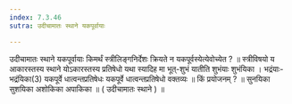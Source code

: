 ```yaml
---
index: 7.3.46
sutra: उदीचामातः स्थाने यकपूर्वायाः

---
```

उदीचामातः स्थाने यकपूर्वायाः किमर्थं स्त्रीलिङ्गनिर्देशः क्रियते न यकपूर्वस्येत्येवोच्येत ? ॥ स्त्रीविषयो य आकारस्तस्य स्थाने योऽकारस्तस्य प्रतिषेधो यथा स्यादिह मा भूत्-शुभं यातीति शुभंयाः शुभंयिका । भद्रंयाः- भद्रंयिका(3) यकपूर्वे धात्वन्तप्रतिषेधः यकपूर्वे धात्वन्तप्रतिषेधो वक्तव्यः ॥ किं प्रयोजनम् ? ॥ सुनयिका सुशयिका अशोकिका अपाकिका ॥ ( उदीचामातः स्थाने ) ॥